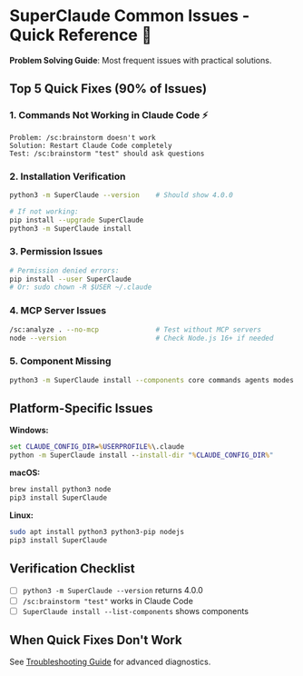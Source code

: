 # SuperClaude Common Issues - Quick Reference 🚀

**Problem Solving Guide**: Most frequent issues with practical solutions.

## Top 5 Quick Fixes (90% of Issues)

### 1. Commands Not Working in Claude Code ⚡
```
Problem: /sc:brainstorm doesn't work
Solution: Restart Claude Code completely
Test: /sc:brainstorm "test" should ask questions
```

### 2. Installation Verification
```bash
python3 -m SuperClaude --version    # Should show 4.0.0

# If not working:
pip install --upgrade SuperClaude
python3 -m SuperClaude install
```

### 3. Permission Issues
```bash
# Permission denied errors:
pip install --user SuperClaude
# Or: sudo chown -R $USER ~/.claude
```

### 4. MCP Server Issues
```bash
/sc:analyze . --no-mcp              # Test without MCP servers
node --version                      # Check Node.js 16+ if needed
```

### 5. Component Missing
```bash
python3 -m SuperClaude install --components core commands agents modes --force
```

## Platform-Specific Issues

**Windows:**
```cmd
set CLAUDE_CONFIG_DIR=%USERPROFILE%\.claude
python -m SuperClaude install --install-dir "%CLAUDE_CONFIG_DIR%"
```

**macOS:**
```bash
brew install python3 node
pip3 install SuperClaude
```

**Linux:**
```bash
sudo apt install python3 python3-pip nodejs
pip3 install SuperClaude
```

## Verification Checklist
- [ ] `python3 -m SuperClaude --version` returns 4.0.0
- [ ] `/sc:brainstorm "test"` works in Claude Code
- [ ] `SuperClaude install --list-components` shows components

## When Quick Fixes Don't Work
See [Troubleshooting Guide](troubleshooting.md) for advanced diagnostics.